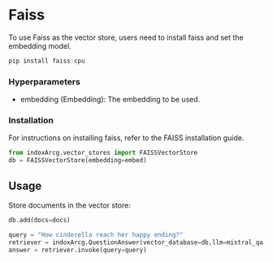 # Faiss

To use Faiss as the vector store, users need to install faiss and
set the embedding model.

```python
pip install faiss-cpu
```

### Hyperparameters

- embedding (Embedding): The embedding to be used.

### Installation

For instructions on installing faiss, refer to the FAISS
installation guide.

```python
from indoxArcg.vector_stores import FAISSVectorStore
db = FAISSVectorStore(embedding=embed)
```

## Usage

Store documents in the vector store:

```python
db.add(docs=docs)
```

```python
query = "How cinderella reach her happy ending?"
retriever = indoxArcg.QuestionAnswer(vector_database=db,llm=mistral_qa,top_k=5, document_relevancy_filter=True)
answer = retriever.invoke(query=query)
```
